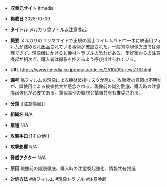 - **収集元サイト**
itmedia

- **掲載日**
2025-10-09

- **タイトル**
メルカリ偽フィルム注意喚起

- **概要**
メルカリのフリマサイトで正規の富士フイルムパトローネに映画用フィルムが詰められ出品されている事例が確認された。一般的な現像方法では処理できず、現像機にかけると機材トラブルの恐れがある。愛好家からの注意喚起が相次ぎ、購入者は撮影を控えるよう呼び掛けられている。

- **URL**
https://www.itmedia.co.jp/news/articles/2510/09/news116.html

- **備考**
偽フィルムの現像による機材破損リスクが高い。攻撃者の意図は不明だが、誤使用による被害拡大が懸念される。現像前の識別徹底、購入時の注意喚起強化が必要である。類似事例の監視と情報共有も推奨される。

- **分類**
[[注意喚起]]

- **組織名**
N/A

- **業種**
N/A

- **攻撃手口**
[[その他]]

- **攻撃影響**
N/A

- **脅威アクター**
N/A

- **原因**
現像前の識別徹底、購入時の注意喚起強化、情報共有推進

- **対処方法**
#偽フィルム #現像トラブル #注意喚起
